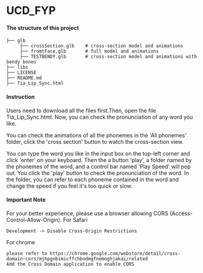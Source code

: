 # UCD_FYP
#### The structure of this project
~~~~               
├── glb        
     ├── crossSection.glb    # cross-section model and animations
     ├── fromtFace.glb       # full model and animations 
     ├── TESTBENDY.glb       # cross-section model and animations with bendy bones
├── libs                  
├── LICENSE           
├── README.md                   
├── Tia_Lip_Sync.html      
~~~~
#### Instruction
Users need to download all the files first.Then, open the file Tia_Lip_Sync.html.
Now, you can check the pronunciation of any word you like.

You can check the animations of all the phonemes in the 'All phonemes' folder, click the 'cross section' button to watch the cross-section view.

You can type the word you like in the input box on the top-left corner and click 'enter' on your keyboard. Then the a button 'play', a folder named by the phonemes of the word, and a control bar named 'Play Speed' will pop out.
You click the 'play' button to check the pronunciation of the word. In the folder, you can refer to each phoneme contained in the word and change the speed if you feel it's too quick or slow.

#### Important Note
For your better experience, please use a browser allowing CORS (Access-Control-Allow-Origin).
For Safari
~~~~
Development -> Disable Cross-Origin Restrictions
~~~~
For chrome
~~~~
please refer to https://chrome.google.com/webstore/detail/cross-domain-cors/mjhpgnbimicffchbodmgfnemoghjakai/related
Add the Cross Domain application to enable CORS
~~~~



